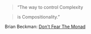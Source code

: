 > “The way to control Complexity

>is Compositionality.”

Brian Beckman: [Don't Fear The Monad](https://www.youtube.com/watch?v=ZhuHCtR3xq8)
